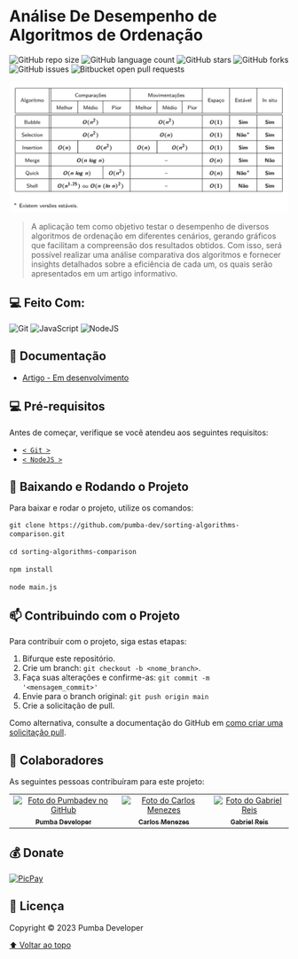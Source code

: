 # Análise De Desempenho de Algoritmos de Ordenação

![GitHub repo size](https://img.shields.io/github/repo-size/pumba-dev/sorting-algorithms-comparison?style=for-the-badge)
![GitHub language count](https://img.shields.io/github/languages/count/pumba-dev/sorting-algorithms-comparison?style=for-the-badge)
![GitHub stars](https://img.shields.io/github/stars/pumba-dev/sorting-algorithms-comparison?style=for-the-badge)
![GitHub forks](https://img.shields.io/github/forks/pumba-dev/sorting-algorithms-comparison?style=for-the-badge)
![GitHub issues](https://img.shields.io/github/issues/pumba-dev/sorting-algorithms-comparison?style=for-the-badge)
![Bitbucket open pull requests](https://img.shields.io/github/issues-pr/pumba-dev/sorting-algorithms-comparison?style=for-the-badge)

<img src="algorithms-complexity.png" alt="Tabela de complexidade.">

> A aplicação tem como objetivo testar o desempenho de diversos algoritmos de ordenação em diferentes cenários, gerando gráficos que facilitam a compreensão dos resultados obtidos. Com isso, será possível realizar uma análise comparativa dos algoritmos e fornecer insights detalhados sobre a eficiência de cada um, os quais serão apresentados em um artigo informativo.

## 💻 Feito Com:

![Git](https://img.shields.io/badge/Git-E34F26?style=for-the-badge&logo=git&logoColor=white)
![JavaScript](https://img.shields.io/badge/JavaScript-F7DF1E?style=for-the-badge&logo=javascript&logoColor=black)
![NodeJS](https://img.shields.io/badge/Node.js-43853D?style=for-the-badge&logo=node.js&logoColor=white)

## 📖 Documentação

- [Artigo - Em desenvolvimento](#)

## 💻 Pré-requisitos

Antes de começar, verifique se você atendeu aos seguintes requisitos:

- [`< Git >`](https://git-scm.com/)
- [`< NodeJS >`](https://nodejs.org/)

## 🚀 Baixando e Rodando o Projeto

Para baixar e rodar o projeto, utilize os comandos:

```
git clone https://github.com/pumba-dev/sorting-algorithms-comparison.git

cd sorting-algorithms-comparison

npm install

node main.js
```

## 📫 Contribuindo com o Projeto

Para contribuir com o projeto, siga estas etapas:

1. Bifurque este repositório.
2. Crie um branch: `git checkout -b <nome_branch>`.
3. Faça suas alterações e confirme-as: `git commit -m '<mensagem_commit>'`
4. Envie para o branch original: `git push origin main`
5. Crie a solicitação de pull.

Como alternativa, consulte a documentação do GitHub em [como criar uma solicitação pull](https://help.github.com/en/github/collaborating-with-issues-and-pull-requests/creating-a-pull-request).

## 🤝 Colaboradores

As seguintes pessoas contribuíram para este projeto:

<table>
  <tr>
  <!-- Pumba Developer -->
    <td align="center">
      <a href="https://github.com/pumba-dev">
        <img src="https://static.wikia.nocookie.net/disneypt/images/c/cf/It_means_no_worries.png/revision/latest?cb=20200128144126&path-prefix=pt" width="100px;" height="100px;" alt="Foto do Pumbadev no GitHub"/><br>
        <sub>
          <b>Pumba Developer</b>
        </sub>
      </a>
    </td>
        <!-- Carlos Menezes -->
    <td align="center">
      <a href="https://github.com/DevUnusual">
        <img src="https://avatars.githubusercontent.com/u/48740928?v=4" width="100px;" height="100px;" alt="Foto do Carlos Menezes"/><br>
        <sub>
          <b>Carlos Menezes</b>
        </sub>
      </a>
    </td>
    <!-- Gabriel Reis -->
    <td align="center">
      <a href="https://github.com/usernamegran">
        <img src="https://avatars.githubusercontent.com/u/37776927?v=4" width="100px;" height="100px;" alt="Foto do Gabriel Reis"/><br>
        <sub>
          <b>Gabriel Reis</b>
        </sub>
      </a>
    </td>
  </tr>
</table>

## 💰 Donate

[![PicPay](https://img.shields.io/badge/PicPay-%40PumbaDev%20-brightgreen)](https://picpay.me/pumbadev)

## 📝 Licença

Copyright © 2023 Pumba Developer

[⬆ Voltar ao topo](#)<br>
